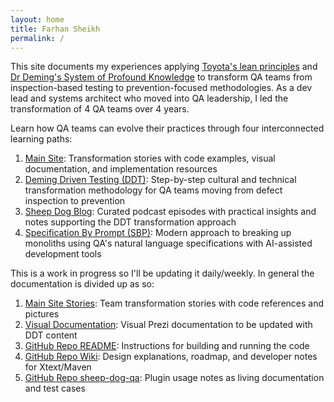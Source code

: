 ```yaml
---
layout: home
title: Farhan Sheikh
permalink: /
---
```


This site documents my experiences applying [Toyota's lean principles][5] and [Dr Deming's System of Profound Knowledge][6] to transform QA teams from inspection-based testing to prevention-focused methodologies. As a dev lead and systems architect who moved into QA leadership, I led the transformation of 4 QA teams over 4 years.

Learn how QA teams can evolve their practices through four interconnected learning paths:

1. [Main Site][8]: Transformation stories with code examples, visual documentation, and implementation resources
2. [Deming Driven Testing (DDT)][1]: Step-by-step cultural and technical transformation methodology for QA teams moving from defect inspection to prevention
3. [Sheep Dog Blog][2]: Curated podcast episodes with practical insights and notes supporting the DDT transformation approach
4. [Specification By Prompt (SBP)][3]: Modern approach to breaking up monoliths using QA's natural language specifications with AI-assisted development tools

This is a work in progress so I'll be updating it daily/weekly. In general the documentation is divided up as so:
1. [Main Site Stories][8]: Team transformation stories with code references and pictures
2. [Visual Documentation][4]: Visual Prezi documentation to be updated with DDT content
3. [GitHub Repo README][9]: Instructions for building and running the code
4. [GitHub Repo Wiki][10]: Design explanations, roadmap, and developer notes for Xtext/Maven
5. [GitHub Repo sheep-dog-qa][11]: Plugin usage notes as living documentation and test cases

[1]: demingdriventesting
[2]: sheepdogblog
[3]: specificationbyprompt
[4]: https://prezi.com/view/yNpSiGMbioX8lNp5tS2q/
[5]: /demingdriventesting/migrating-from-defect-inspection-to-prevention/index
[6]: /demingdriventesting/deming/sopk
[8]: /
[9]: https://github.com/farhan5248/sheep-dog-main
[10]: https://github.com/farhan5248/sheep-dog-main/wiki
[11]: https://github.com/farhan5248/sheep-dog-qa

